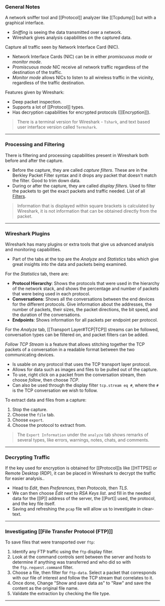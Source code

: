 ### General Notes

A network sniffer tool and [[Protocol]] analyzer like [[Tcpdump]] but with a graphical interface.
- *Sniffing* is seeing the data transmitted over a network.
- Wireshark gives analysis capabilities on the captured data.

Capture all traffic seen by Network Interface Card (NIC).
- Network Interface Cards (NIC) can be in either *promiscuous mode* or *monitor mode*.
- *Promiscuous mode* NIC receive all network traffic regardless of the destination of the traffic. 
- *Monitor mode* allows NICs to listen to all wireless traffic in the vicinity, regardless of the traffic destination.

Features given by Wireshark:
- Deep packet inspection.
- Supports a lot of [[Protocol]] types.
- Has decryption capabilities for encrypted protocols ([[Encryption]]).

> There is a terminal version for Wireshark - `Tshark`, and text based user interface version called `Termshark`.

---
### Processing and Filtering

There is filtering and processing capabilities present in Wireshark both before and after the capture.
- Before the capture, they are called *capture filters*. These are in the Berkley Packet Filter syntax and it drops any packet that doesn't match the filter. Good to trim down data.
- During or after the capture, they are called *display filters*. Used to filter the packets to get the exact packets and traffic needed. List of all [Filters](https://www.wireshark.org/docs/dfref/).

> Information that is displayed within square brackets is calculated by Wireshark, it is not information that can be obtained directly from the packet.

---
### Wireshark Plugins

Wireshark has many plugins or extra tools that give us advanced analysis and monitoring capabilities.
- Part of the tabs at the top are the *Analyze* and *Statistics* tabs which give great insights into the data and packets being examined.

For the *Statistics* tab, there are:
- **Protocol Hierarchy**: Shows the protocols that were used in the hierarchy of the network stack, and shows the percentage and number of packets that were being used in each protocol.
- **Conversations**: Shows all the conversations between the end devices for the different protocols. Give information about the addresses, the number of packets, their sizes, the packet directions, the bit speed, and the duration of the conversations.
- **Endpoints**: Shows information for all packets per endpoint per protocol.

For the *Analyze* tab, [[Transport Layer#TCP|TCP]] streams can be followed, conversation types can be filtered on, and packet filters can be added.

*Follow TCP Stream* is a feature that allows stitching together the TCP packets of a conversation in a readable format between the two communicating devices.
- Is usable on any protocol that uses the TCP transport layer protocol.
- Allows for data such as images and files to be pulled out of the capture.
- To use, right click on a packet from the conversation stream, then choose *follow*, then choose *TCP*.
- Can also be used through the display filter `tcp.stream eq #`, where the `#` is the TCP conversation we wish to follow.

To extract data and files from a capture:
1. Stop the capture.
2. Choose the `file` tab.
3. Choose `export`.
4. Choose the protocol to extract from.

> The `Expert Information` under the `analyze` tab shows remarks of several types, like errors, warnings, notes, chats, and comments.

---
### Decrypting Traffic

If the key used for encryption is obtained for [[Protocol]]s like [[HTTPS]] or Remote Desktop (RDP), it can be placed in Wireshark to decrypt the traffic for easier analysis..
- Head to *Edit*, then *Preferences*, then *Protocols*, then *TLS*.
- We can then choose *Edit* next to *RSA Keys list*. and fill in the needed data for the [[IP]] address of the server, the [[Port]] used, the protocol, and the key file itself.
- Saving and refreshing the `pcap` file will allow us to investigate in clear-text.

---
### Investigating [[File Transfer Protocol (FTP)]]

To save files that were transported over `ftp`:
1. Identify any FTP traffic using the `ftp` display filter.
2. Look at the command controls sent between the server and hosts to determine if anything was transferred and who did so with the `ftp.request.command` filter.
3. Choose a file, then filter for `ftp-data`. Select a packet that corresponds with our file of interest and follow the TCP stream that correlates to it.
4. Once done, Change "Show and save data as" to "Raw" and save the content as the original file name.
5. Validate the extraction by checking the file type.

---
